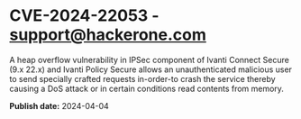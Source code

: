 # CVE-2024-22053 - support@hackerone.com

A heap overflow vulnerability in IPSec component of Ivanti Connect Secure (9.x
 22.x) and Ivanti Policy Secure allows an unauthenticated malicious user to send specially crafted requests in-order-to crash the service thereby causing a DoS attack or in certain conditions read contents from memory. 

**Publish date:** 2024-04-04
